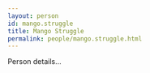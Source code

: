 ```yaml
---
layout: person
id: mango.struggle
title: Mango Struggle
permalink: people/mango.struggle.html
---
```


Person details...